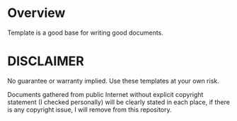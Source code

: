 # Overview

Template is a good base for writing good documents. 


# DISCLAIMER

No guarantee or warranty implied. Use these templates at your own risk.

Documents gathered from public Internet without explicit copyright statement (I checked personally) will be clearly stated in each place, if there is any copyright issue, I will remove from this repository.
